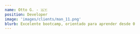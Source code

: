 ```yaml
---
name: Otto G. - 🇬🇹
position: Developer
image: 'images/clients/man_11.png'
blurb: Excelente bootcamp, orientado para aprender desde 0
---
```

